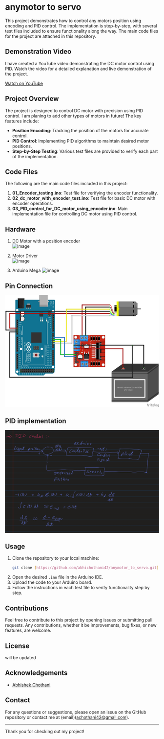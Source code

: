# anymotor to servo

This project demonstrates how to control any motors position using encoding and PID control. The implementation is step-by-step, with several test files included to ensure functionality along the way. The main code files for the project are attached in this repository.

## Demonstration Video

I have created a YouTube video demonstrating the DC motor control using PID. Watch the video for a detailed explanation and live demonstration of the project.

[Watch on YouTube](https://youtu.be/xedh0_JhtiM)

## Project Overview

The project is designed to control DC motor with precision using PID control. I am planing to add other types of motors in future! The key features include:

- **Position Encoding**: Tracking the position of the motors for accurate control.
- **PID Control**: Implementing PID algorithms to maintain desired motor positions.
- **Step-by-Step Testing**: Various test files are provided to verify each part of the implementation.

## Code Files

The following are the main code files included in this project:

1. **01_Encoder_testing.ino**: Test file for verifying the encoder functionality.
2. **02_dc_motor_with_encoder_test.ino**: Test file for basic DC motor with encoder operations.
3. **03_PID_control_for_DC_motor_using_encoder.ino**: Main implementation file for controlling DC motor using PID control.

## Hardware

1. DC Motor with a position encoder  
   ![image](https://a.pololu-files.com/picture/0J4045.1200.jpg?28764d04f44f69e259218bf608e862b4)

2. Motor Driver  
   ![image](https://cdn-shop.adafruit.com/970x728/3190-09.jpg)

3. Arduino Mega
   ![image](https://m.media-amazon.com/images/I/61sr9f-JppL._AC_UF894,1000_QL80_.jpg)

## Pin Connection

![image](https://github.com/abhichothani42/anymotor_to_servo/blob/main/wiring_diagram/circuit_diagram_bb.jpg)

## PID implementation

![image](https://github.com/abhichothani42/anymotor_to_servo/blob/main/assets/PID_control_details.png)

## Usage

1. Clone the repository to your local machine:
    ```sh
    git clone [https://github.com/abhichothani42/anymotor_to_servo.git]
    ```
2. Open the desired `.ino` file in the Arduino IDE.
3. Upload the code to your Arduino board.
4. Follow the instructions in each test file to verify functionality step by step.


## Contributions

Feel free to contribute to this project by opening issues or submitting pull requests. Any contributions, whether it be improvements, bug fixes, or new features, are welcome.

## License

will be updated

## Acknowledgements

- [Abhishek Chothani](https://github.com/abhismirai10)

## Contact

For any questions or suggestions, please open an issue on the GitHub repository or contact me at (email)(achothani42@gmail.com).

---

Thank you for checking out my project!
